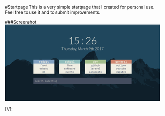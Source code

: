 #Startpage
This is a very simple startpage that I created for personal use.
Feel free to use it and to submit improvements.

###Screenshot
![screenshot][img]

[//]:

[img]: img/screenshot.png "screenshot"